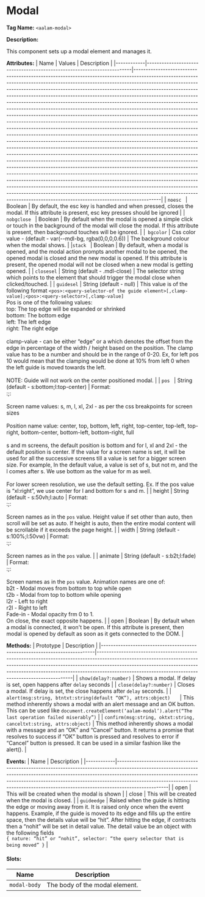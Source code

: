 # Modal
**Tag Name:**
     `<aalam-modal>`
 
**Description:**

This component sets up a modal element and manages it.

**Attributes:**
| Name       | Values                                                                 | Description                                                                                                                                                                                                                                                                                                                                                                                                                                                                                                                                                                                                                                                                                                                                                                                                                                                                                                                                                                                                                                                                                                                                                                                                                                                                                                                                                                                                                                                                                                                                                                                                                       |
|------------|------------------------------------------------------------------------|-----------------------------------------------------------------------------------------------------------------------------------------------------------------------------------------------------------------------------------------------------------------------------------------------------------------------------------------------------------------------------------------------------------------------------------------------------------------------------------------------------------------------------------------------------------------------------------------------------------------------------------------------------------------------------------------------------------------------------------------------------------------------------------------------------------------------------------------------------------------------------------------------------------------------------------------------------------------------------------------------------------------------------------------------------------------------------------------------------------------------------------------------------------------------------------------------------------------------------------------------------------------------------------------------------------------------------------------------------------------------------------------------------------------------------------------------------------------------------------------------------------------------------------------------------------------------------------------------------------------------------------|
| `noesc `     | Boolean                                                                | By default, the esc key is handled and when pressed, closes the modal. If this attribute is present, esc key presses should be ignored                                                                                                                                                                                                                                                                                                                                                                                                                                                                                                                                                                                                                                                                                                                                                                                                                                                                                                                                                                                                                                                                                                                                                                                                                                                                                                                                                                                                                                                    |
| `nobgclose ` | Boolean                                                                | By default when the modal is opened a simple click or touch in the background of the modal will close the modal. If this attribute is present, then background touches will be ignored.                                                                                                                                                                                                                                                                                                                                                                                                                                                                                                                                                                                                                                                                                                                                                                                                                                                                                                                                                                                                                                                                                                                                                                                                                                                                                                                                                                                                       |
|` bgcolor`    | Css color value - (default - var(--mdl-bg, rgba(0,0,0,0.6))           | The background colour when the modal shows.                                                                                                                                                                                                                                                                                                                                                                                                                                                                                                                                                                                                                                                                                                                                                                                                                                                                                                                                                                                                                                                                                                                                                                                                                                                                                                                                                                                                                                                                                                                                                    |
|`stack `     | Boolean                                                                | By default, when a modal is opened, and the modal action prompts another modal to be opened, the opened modal is closed and the new modal is opened. If this attribute is present, the opened modal will not be closed when a new modal is getting opened.                                                                                                                                                                                                                                                                                                                                                                                                                                                                                                                                                                                                                                                                                                                                                                                                                                                                                                                                                                                                                                                                                                                                                                                                                                                                                                                                      |
| `closesel`   | String (default - .mdl-close)                                          | The selector string which points to the element that should trigger the modal close when clicked/touched.                                                                                                                                                                                                                                                                                                                                                                                                                                                                                                                                                                                                                                                                                                                                                                                                                                                                                                                                                                                                                                                                                                                                                                                                                                                                                                                                                                                                                                                                                      |
| `guidesel`   | String (default - null)                                                | This value is of the following format `<pos>:<query-selector-of the guide element>[,clamp-value];<pos>:<query-selector>[,clamp-value]`<br>Pos is one of the following values:<br>top: The top edge will be expanded or shrinked<br>bottom: The bottom edge<br>left: The left edge<br>right: The right edge<br><br>clamp-value - can be either “edge” or a <number> which denotes the offset from the edge in percentage of the width / height based on the position. The clamp value has to be a number and should be in the range of 0-20. Ex, for left pos 10 would mean that the clamping would be done at 10% from left 0 when the left guide is moved towards the left.<br><br>NOTE: Guide will not work on the center positioned modal.                                                                                                                                                                                                                                                                                                                                                                                                                                                                                      |
| `pos `       | String (default - s:bottom;l:top-center)                              | Format:<br><screen-name-1>:<pos-name-1>;<screen-name-2>:<pos-name-2><br><br>Screen name values: s, m, l, xl, 2xl - as per the css breakpoints for screen sizes<br><br>Position name value: center, top, bottom, left, right, top-center, top-left, top-right, bottom-center, bottom-left, bottom-right, full<br><br>s and m screens, the default position is bottom and for l, xl and 2xl - the default position is center. If the value for a screen name is set, it will be used for all the successive screens till a value is set for a bigger screen size. For example, In the default value, a value is set of s, but not m, and the l comes after s. We use bottom as the value for m as well.<br><br>For lower screen resolution, we use the default setting. Ex. If the pos value is “xl:right”, we use center for l and bottom for s and m.                                                                                                                                                                                                                                                                                                             |
| height     | String (default - s:50vh;l:auto                                        | Format:<br><screen name>:<css height value>;<screen-name>:<height-value><br><br>Screen names as in the `pos` value. Height value if set other than auto, then scroll will be set as auto. If height is auto, then the entire modal content will be scrollable if it exceeds the page height.                                                                                                                                                                                                                                                                                                                                                                                                                                                                                                                                                                                                                                                                                                                                                                                                                                                                                                                                                                                                                                                                                                                                                                                                                                                         |
| width      | String (default - s:100%;l:50vw)                                       | Format:<br><screen name>:<css height value>;<screen-name>:<height-value><br><br>Screen names as in the `pos` value.                                                                                                                                                                                                                                                                                                                                                                                                                                                                                                                                                                                                                                                                                                                                                                                                                                                                                                                                                                                                                                                                                                                                                                                                                                                                                                                                                                                                                                                                              |
| animate    | String (default - s:b2t;l:fade)                                        | Format:<br><screen-name>:<animation name>;<screen-name>:<animation-name><br><br>Screen names as in the `pos` value. Animation names are one of:<br>b2t - Modal moves from bottom to top while open<br>t2b - Modal from top to bottom while opening<br>l2r - Left to right<br>r2l - Right to left<br>Fade-in - Modal opacity frm 0 to 1.<br>On close, the exact opposite happens.                                                                                                                                                                                                                                                                                                                                                                                                                                                                                                                                                                                                                                                                                                                                                                                                                                                                                                                     |
| open       | Boolean                                                                | By default when a modal is connected, it won't be open. If this attribute is present, then modal is opened by default as soon as it gets connected to the DOM.                                                                                                                                                                                                                                                                                                                                                                                                                                                                                                                                                                                                                                                                                                                                                                                                                                                                                                                                                                                                                                                                                                                                                                                                                                                                                                                                                  |

**Methods:**
| Prototype                                                                 | Description                                                                                                                                                                                                                                                                                                  |
|---------------------------------------------------------------------------|--------------------------------------------------------------------------------------------------------------------------------------------------------------------------------------------------------------------------------------------------------------------------------------------------------------|
| `show(delay?:number)`                                                       | Shows a modal. If delay is set, open happens after `delay` seconds                                                                                                                                                                                                                                          |
| `close(delay?:number)`                                                      | Closes a modal. If delay is set, the close happens after `delay` seconds.                                                                                                                                                                                                                                   |
| `alert(msg:string, btntxt:string(default “OK”), attrs:object)   `          | This method inherently shows a modal with an alert message and an OK button. This can be used like `document.createElement(‘aalam-modal’).alert(“The last operation failed miserably”)`                                                                             |
| `confirm(msg:string, oktxt:string, canceltxt:string, attrs:object)`        | This method inherently shows a modal with a message and an “OK” and “Cancel” button. It returns a promise that resolves to success if “OK” button is pressed and resolves to error if “Cancel” button is pressed. It can be used in a similar fashion like the alert(). |

**Events:**
| Name       | Description                                                                                                                                                                                                                                                                                                                                 |
|------------|---------------------------------------------------------------------------------------------------------------------------------------------------------------------------------------------------------------------------------------------------------------------------------------------------------------------------------------------|
| open       | This will be created when the modal is shown                                                                                                                                                                                                                                                                                                |
| close      | This will be created when the modal is closed.                                                                                                                                                                                                                                                                                              |
| `guideedge`  | Raised when the guide is hitting the edge or moving away from it. It is raised only once when the event happens. Example, if the guide is moved to its edge and fills up the entire space, then the details value will be “hit”. After hitting the edge, if contracts then a “nohit” will be set in detail value. The detail value be an object with the following fields <br> `{ nature: “hit” or “nohit”, selector: “the query selector that is being moved” }` |

#### Slots:
| Name         | Description                     |
|--------------|---------------------------------|
| `modal-body` | The body of the modal element.  |

